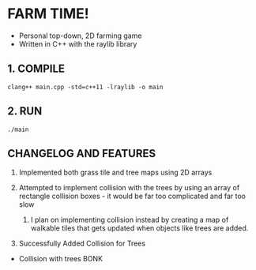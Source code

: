 # FARM TIME!
* Personal top-down, 2D farming game
* Written in C++ with the raylib library

## 1. COMPILE
```
clang++ main.cpp -std=c++11 -lraylib -o main
```
## 2. RUN
```
./main
```

## CHANGELOG AND FEATURES

1. Implemented both grass tile and tree maps using 2D arrays

2. Attempted to implement collision with the trees by using an array of rectangle collision boxes - it would be far too complicated and far too slow
   1. I plan on implementing collision instead by creating a map of walkable tiles that gets updated when objects like trees are added.

3. Successfully Added Collision for Trees
* Collision with trees BONK
